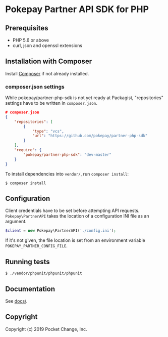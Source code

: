 # Pokepay Partner API SDK for PHP

## Prerequisites

- PHP 5.6 or above
- curl, json and openssl extensions

## Installation with Composer

Install [Composer](https://getcomposer.org/) if not already installed.

### composer.json settings

While pokepay/partner-php-sdk is not yet ready at Packagist, "repositories" settings have to be written in `composer.json`.

```json
# composer.json
{
    "repositories": [
        {
            "type": "vcs",
            "url": "https://github.com/pokepay/partner-php-sdk"
        }
    ],
    "require": {
        "pokepay/partner-php-sdk": "dev-master"
    }
}
```

To install dependencies into `vendor/`, run `composer install`:

```
$ composer install
```

## Configuration

Client credentials have to be set before attempting API requests. `Pokepay\PartnerAPI` takes the location of a configuration INI file as an argument.

```php
$client = new Pokepay\PartnerAPI('./config.ini');
```

If it's not given, the file location is set from an environment variable `POKEPAY_PARTNER_CONFIG_FILE`.

## Running tests

```
$ ./vendor/phpunit/phpunit/phpunit
```

## Documentation

See [docs/](docs/index.md).

## Copyright

Copyright (c) 2019 Pocket Change, Inc.
